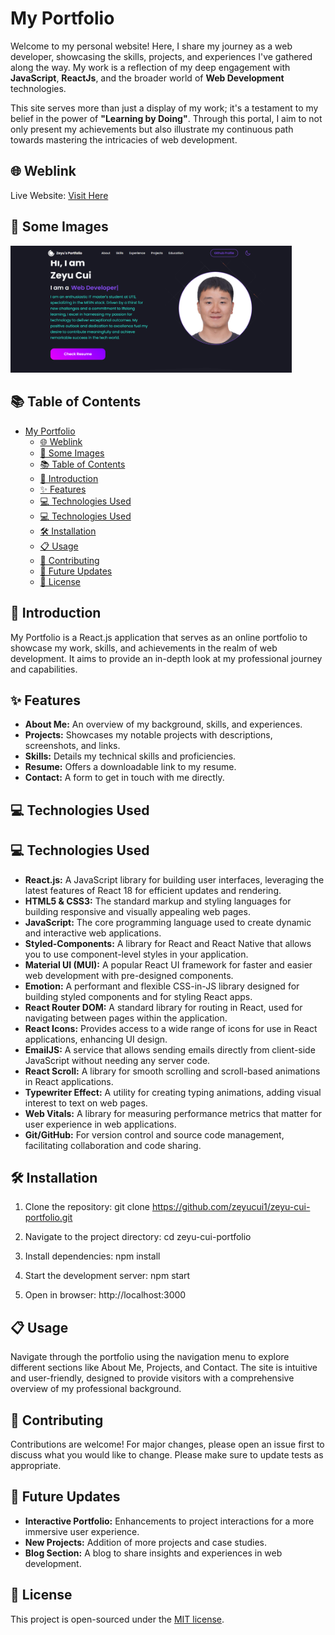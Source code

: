 # My Portfolio

Welcome to my personal website! Here, I share my journey as a web developer, showcasing the skills, projects, and experiences I've gathered along the way. My work is a reflection of my deep engagement with **JavaScript**, **ReactJs**, and the broader world of **Web Development** technologies.

This site serves more than just a display of my work; it's a testament to my belief in the power of **"Learning by Doing"**. Through this portal, I aim to not only present my achievements but also illustrate my continuous path towards mastering the intricacies of web development.

## 🌐 Weblink

Live Website: [Visit Here](https://zeyu-portfolio.vercel.app/)

## 📸 Some Images

<img width="450px" src="https://github.com/zeyucui1/image-storage/blob/main/project/portfolio.png?raw=true"/>

## 📚 Table of Contents

- [My Portfolio](#my-portfolio)
  - [🌐 Weblink](#-weblink)
  - [📸 Some Images](#-some-images)
  - [📚 Table of Contents](#-table-of-contents)
  - [📖 Introduction](#-introduction)
  - [✨ Features](#-features)
  - [💻 Technologies Used](#-technologies-used)
  - [💻 Technologies Used](#-technologies-used-1)
  - [🛠️ Installation](#️-installation)
  - [📋 Usage](#-usage)
  - [🤝 Contributing](#-contributing)
  - [🔮 Future Updates](#-future-updates)
  - [📄 License](#-license)

## 📖 Introduction

My Portfolio is a React.js application that serves as an online portfolio to showcase my work, skills, and achievements in the realm of web development. It aims to provide an in-depth look at my professional journey and capabilities.

## ✨ Features

- **About Me:** An overview of my background, skills, and experiences.
- **Projects:** Showcases my notable projects with descriptions, screenshots, and links.
- **Skills:** Details my technical skills and proficiencies.
- **Resume:** Offers a downloadable link to my resume.
- **Contact:** A form to get in touch with me directly.

## 💻 Technologies Used

## 💻 Technologies Used

- **React.js:** A JavaScript library for building user interfaces, leveraging the latest features of React 18 for efficient updates and rendering.
- **HTML5 & CSS3:** The standard markup and styling languages for building responsive and visually appealing web pages.
- **JavaScript:** The core programming language used to create dynamic and interactive web applications.
- **Styled-Components:** A library for React and React Native that allows you to use component-level styles in your application.
- **Material UI (MUI):** A popular React UI framework for faster and easier web development with pre-designed components.
- **Emotion:** A performant and flexible CSS-in-JS library designed for building styled components and for styling React apps.
- **React Router DOM:** A standard library for routing in React, used for navigating between pages within the application.
- **React Icons:** Provides access to a wide range of icons for use in React applications, enhancing UI design.
- **EmailJS:** A service that allows sending emails directly from client-side JavaScript without needing any server code.
- **React Scroll:** A library for smooth scrolling and scroll-based animations in React applications.
- **Typewriter Effect:** A utility for creating typing animations, adding visual interest to text on web pages.
- **Web Vitals:** A library for measuring performance metrics that matter for user experience in web applications.
- **Git/GitHub:** For version control and source code management, facilitating collaboration and code sharing.

## 🛠️ Installation

1. Clone the repository:
   git clone https://github.com/zeyucui1/zeyu-cui-portfolio.git

2. Navigate to the project directory:
   cd zeyu-cui-portfolio

3. Install dependencies:
   npm install

4. Start the development server:
   npm start

5. Open in browser:
   http://localhost:3000

## 📋 Usage

Navigate through the portfolio using the navigation menu to explore different sections like About Me, Projects, and Contact. The site is intuitive and user-friendly, designed to provide visitors with a comprehensive overview of my professional background.

## 🤝 Contributing

Contributions are welcome! For major changes, please open an issue first to discuss what you would like to change. Please make sure to update tests as appropriate.

## 🔮 Future Updates

- **Interactive Portfolio:** Enhancements to project interactions for a more immersive user experience.
- **New Projects:** Addition of more projects and case studies.
- **Blog Section:** A blog to share insights and experiences in web development.

## 📄 License

This project is open-sourced under the [MIT license](LICENSE).
